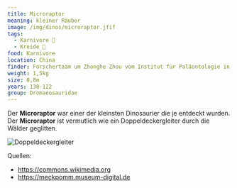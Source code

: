 ```yaml
---
title: Microraptor
meaning: kleiner Räuber
image: /img/dinos/microraptor.jfif
tags:
  - Karnivore 🥩
  - Kreide 🦴
food: Karnivore
location: China
finder: Forscherteam um Zhonghe Zhou vom Institut für Paläontologie in Peking
weight: 1,5kg
size: 0,8m
years: 130-122
group: Dromaeosauridae
---
```

Der **Microraptor** war einer der kleinsten Dinosaurier die je entdeckt wurden. Der **Microraptor** ist vermutlich wie ein Doppeldeckergleiter durch die Wälder geglitten.

![Doppeldeckergleiter ](/img/dinos/doppeldeckergleiter.jpg)





Quellen:

* <https://commons.wikimedia.org>                                   
* <https://meckpomm.museum-digital.de>